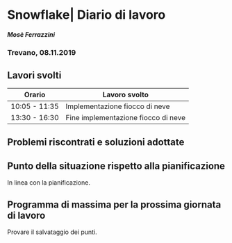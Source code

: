 

# Snowflake| Diario di lavoro
##### Mosè Ferrazzini
### Trevano, 08.11.2019

## Lavori svolti


|Orario        |Lavoro svolto                 |
|--------------|------------------------------|
|10:05 - 11:35 |Implementazione fiocco di neve|
|13:30 - 16:30 |Fine implementazione fiocco di neve|

##  Problemi riscontrati e soluzioni adottate


##  Punto della situazione rispetto alla pianificazione
In linea con la pianificazione.

## Programma di massima per la prossima giornata di lavoro
Provare il salvataggio dei punti.
